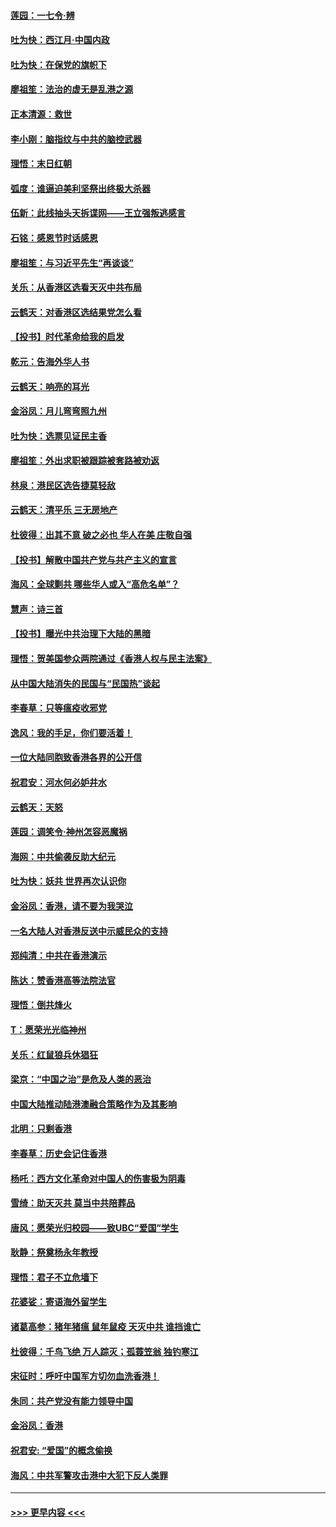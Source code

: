 #### [莲园：一七令‧辨](../pages/nsc993/n11692558.md?t=12011422) 
#### [吐为快：西江月·中国内政](../pages/nsc993/n11692071.md?t=12011422) 
#### [吐为快：在保党的旗帜下](../pages/nsc993/n11691188.md?t=12011422) 
#### [廖祖笙：法治的虚无是乱港之源](../pages/nsc993/n11690605.md?t=12011422) 
#### [正本清源：救世](../pages/nsc993/n11689134.md?t=12011422) 
#### [李小刚：脑指纹与中共的脑控武器](../pages/nsc993/n11688900.md?t=12011422) 
#### [理悟：末日红朝](../pages/nsc993/n11688829.md?t=12011422) 
#### [弧度：谁逼迫美利坚祭出终极大杀器](../pages/nsc993/n11688735.md?t=12011422) 
#### [伍新：此线抽头天拆谍网——王立强叛逃感言](../pages/nsc993/n11687981.md?t=12011422) 
#### [石铭：感恩节时话感恩](../pages/nsc993/n11687568.md?t=12011422) 
#### [廖祖笙：与习近平先生“再谈谈”](../pages/nsc993/n11687005.md?t=12011422) 
#### [关乐：从香港区选看天灭中共布局](../pages/nsc993/n11686647.md?t=12011422) 
#### [云鹤天：对香港区选结果党怎么看](../pages/nsc993/n11686216.md?t=12011422) 
#### [【投书】时代革命给我的启发](../pages/nsc993/n11684287.md?t=12011422) 
#### [乾元：告海外华人书](../pages/nsc993/n11684044.md?t=12011422) 
#### [云鹤天：响亮的耳光](../pages/nsc993/n11684254.md?t=12011422) 
#### [金浴凤：月儿弯弯照九州](../pages/nsc993/n11684231.md?t=12011422) 
#### [吐为快：选票见证民主香](../pages/nsc993/n11684206.md?t=12011422) 
#### [廖祖笙：外出求职被跟踪被套路被劝返](../pages/nsc993/n11683874.md?t=12011422) 
#### [林泉：港民区选告捷莫轻敌](../pages/nsc993/n11683930.md?t=12011422) 
#### [云鹤天：清平乐 三无房地产](../pages/nsc993/n11681521.md?t=12011422) 
#### [杜彼得：出其不意 破之必也 华人在美 庄敬自强](../pages/nsc993/n11679554.md?t=12011422) 
#### [【投书】解散中国共产党与共产主义的宣言](../pages/nsc993/n11679177.md?t=12011422) 
#### [海风：全球剿共 哪些华人或入“高危名单”？](../pages/nsc993/n11678617.md?t=12011422) 
#### [慧声：诗三首](../pages/nsc993/n11678848.md?t=12011422) 
#### [【投书】曝光中共治理下大陆的黑暗](../pages/nsc993/n11678674.md?t=12011422) 
#### [理悟：贺美国参众两院通过《香港人权与民主法案》](../pages/nsc993/n11678104.md?t=12011422) 
#### [从中国大陆消失的民国与“民国热”谈起](../pages/nsc993/n11678075.md?t=12011422) 
#### [李春草：只等瘟疫收邪党](../pages/nsc993/n11677308.md?t=12011422) 
#### [逸风：我的手足，你们要活着！](../pages/nsc993/n11676352.md?t=12011422) 
#### [一位大陆同胞致香港各界的公开信](../pages/nsc993/n11675761.md?t=12011422) 
#### [祝君安：河水何必妒井水](../pages/nsc993/n11675746.md?t=12011422) 
#### [云鹤天：天怒](../pages/nsc993/n11675718.md?t=12011422) 
#### [莲园：调笑令‧神州怎容恶魔祸](../pages/nsc993/n11675648.md?t=12011422) 
#### [海网：中共偷袭反助大纪元](../pages/nsc993/n11673515.md?t=12011422) 
#### [吐为快：妖共 世界再次认识你](../pages/nsc993/n11673506.md?t=12011422) 
#### [金浴凤：香港，请不要为我哭泣](../pages/nsc993/n11673248.md?t=12011422) 
#### [一名大陆人对香港反送中示威民众的支持](../pages/nsc993/n11672615.md?t=12011422) 
#### [郑纯清：中共在香港演示](../pages/nsc993/n11670539.md?t=12011422) 
#### [陈达：赞香港高等法院法官](../pages/nsc993/n11669542.md?t=12011422) 
#### [理悟：倒共烽火](../pages/nsc993/n11668844.md?t=12011422) 
#### [T：愿荣光光临神州](../pages/nsc993/n11668421.md?t=12011422) 
#### [关乐：红鼠狼兵休猖狂](../pages/nsc993/n11668378.md?t=12011422) 
#### [梁京：“中国之治”是危及人类的恶治](../pages/nsc993/n11668328.md?t=12011422) 
#### [中国大陆推动陆港澳融合策略作为及其影响](../pages/nsc993/n11668157.md?t=12011422) 
#### [北明：只剩香港](../pages/nsc993/n11668002.md?t=12011422) 
#### [李春草：历史会记住香港](../pages/nsc993/n11667927.md?t=12011422) 
#### [杨吒：西方文化革命对中国人的伤害极为阴毒](../pages/nsc993/n11664521.md?t=12011422) 
#### [雪绮：助天灭共 莫当中共陪葬品](../pages/nsc993/n11662650.md?t=12011422) 
#### [唐风：愿荣光归校园——致UBC“爱国”学生](../pages/nsc993/n11662194.md?t=12011422) 
#### [耿静：祭奠杨永年教授](../pages/nsc993/n11662514.md?t=12011422) 
#### [理悟：君子不立危墙下](../pages/nsc993/n11662172.md?t=12011422) 
#### [花婆娑：寄语海外留学生](../pages/nsc993/n11662121.md?t=12011422) 
#### [诸葛高参：猪年猪瘟 鼠年鼠疫 天灭中共 谁挡谁亡](../pages/nsc993/n11661980.md?t=12011422) 
#### [杜彼得：千鸟飞绝 万人踪灭；孤蓑笠翁 独钓寒江](../pages/nsc993/n11661170.md?t=12011422) 
#### [宋征时：呼吁中国军方切勿血洗香港！](../pages/nsc993/n11415318.md?t=12011422) 
#### [朱同：共产党没有能力领导中国](../pages/nsc993/n11660421.md?t=12011422) 
#### [金浴凤：香港](../pages/nsc993/n11660419.md?t=12011422) 
#### [祝君安: “爱国”的概念偷换](../pages/nsc993/n11659706.md?t=12011422) 
#### [海风：中共军警攻击港中大犯下反人类罪](../pages/nsc993/n11659632.md?t=12011422) 

----
#### [ >>> 更早内容 <<< ](../indexes/nsc993-earlier.md)
